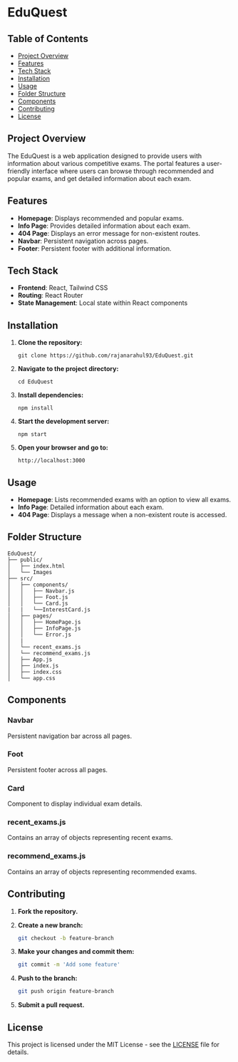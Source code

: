 # EduQuest

## Table of Contents

- [Project Overview](#project-overview)
- [Features](#features)
- [Tech Stack](#tech-stack)
- [Installation](#installation)
- [Usage](#usage)
- [Folder Structure](#folder-structure)
- [Components](#components)
- [Contributing](#contributing)
- [License](#license)

## Project Overview

The EduQuest is a web application designed to provide users with information about various competitive exams. The portal features a user-friendly interface where users can browse through recommended and popular exams, and get detailed information about each exam.

## Features

- **Homepage**: Displays recommended and popular exams.
- **Info Page**: Provides detailed information about each exam.
- **404 Page**: Displays an error message for non-existent routes.
- **Navbar**: Persistent navigation across pages.
- **Footer**: Persistent footer with additional information.

## Tech Stack

- **Frontend**: React, Tailwind CSS
- **Routing**: React Router
- **State Management**: Local state within React components

## Installation

1. **Clone the repository:**

   ```
   git clone https://github.com/rajanarahul93/EduQuest.git
   ```

2. **Navigate to the project directory:**

   ```
   cd EduQuest
   ```

3. **Install dependencies:**

   ```
   npm install
   ```

4. **Start the development server:**

   ```
   npm start
   ```

5. **Open your browser and go to:**

   ```
   http://localhost:3000
   ```

## Usage

- **Homepage**: Lists recommended exams with an option to view all exams.
- **Info Page**: Detailed information about each exam.
- **404 Page**: Displays a message when a non-existent route is accessed.

## Folder Structure

```
EduQuest/
├── public/
│   ├── index.html
│   └── Images
├── src/
│   ├── components/
│   │   ├── Navbar.js
│   │   ├── Foot.js
│   │   └── Card.js
|   |   └──InterestCard.js
│   ├── pages/
│   │   ├── HomePage.js
│   │   ├── InfoPage.js
│   │   └── Error.js
│   |
│   └── recent_exams.js
│   └── recommend_exams.js
│   ├── App.js
│   ├── index.js
│   ├── index.css
│   └── app.css

```

## Components

### Navbar

Persistent navigation bar across all pages.

### Foot

Persistent footer across all pages.

### Card

Component to display individual exam details.


### recent_exams.js

Contains an array of objects representing recent exams.

### recommend_exams.js

Contains an array of objects representing recommended exams.

## Contributing

1. **Fork the repository.**
2. **Create a new branch:**

   ```sh
   git checkout -b feature-branch
   ```

3. **Make your changes and commit them:**

   ```sh
   git commit -m 'Add some feature'
   ```

4. **Push to the branch:**

   ```sh
   git push origin feature-branch
   ```

5. **Submit a pull request.**

## License

This project is licensed under the MIT License - see the [LICENSE](LICENSE) file for details.
